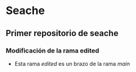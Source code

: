 # Seache
## Primer repositorio de seache

### Modificación de la rama edited
 - Esta rama *edited* es un brazo de la rama *main*
